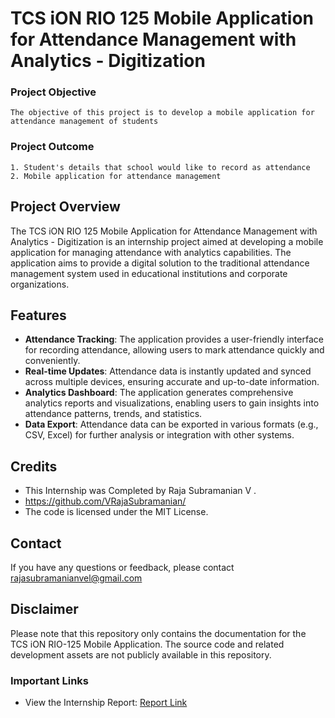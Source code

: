 # TCS iON RIO 125 Mobile Application for Attendance Management with Analytics - Digitization

### Project Objective

```
The objective of this project is to develop a mobile application for attendance management of students
```

### Project Outcome

```
1. Student's details that school would like to record as attendance
2. Mobile application for attendance management
```

## Project Overview

The TCS iON RIO 125 Mobile Application for Attendance Management with Analytics - Digitization is an internship project aimed at developing a mobile application for managing attendance with analytics capabilities. The application aims to provide a digital solution to the traditional attendance management system used in educational institutions and corporate organizations.

## Features

- **Attendance Tracking**: The application provides a user-friendly interface for recording attendance, allowing users to mark attendance quickly and conveniently.
- **Real-time Updates**: Attendance data is instantly updated and synced across multiple devices, ensuring accurate and up-to-date information.
- **Analytics Dashboard**: The application generates comprehensive analytics reports and visualizations, enabling users to gain insights into attendance patterns, trends, and statistics.
- **Data Export**: Attendance data can be exported in various formats (e.g., CSV, Excel) for further analysis or integration with other systems.

## Credits

* This Internship was Completed by Raja Subramanian V .
* https://github.com/VRajaSubramanian/
* The code is licensed under the MIT License.

## Contact

If you have any questions or feedback, please contact rajasubramanianvel@gmail.com

## Disclaimer

Please note that this repository only contains the documentation for the TCS iON RIO-125 Mobile Application. The source code and related development assets are not publicly available in this repository.

### Important Links

- View the Internship Report: [Report Link](https://drive.google.com/file/d/1_4n2UPrRTM8MHG2OHi9QgvoZ278Kn7gB/view?usp=drive_link)
